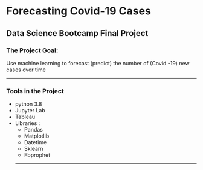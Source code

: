 # Forecasting Covid-19 Cases
## Data Science Bootcamp Final Project 

### The Project Goal:
  Use machine learning to forecast (predict) the number of (Covid -19) new cases over time
  
  ---
### Tools in the Project 
- python 3.8
- Jupyter Lab
- Tableau
- Libraries :
    - Pandas 
    - Matplotlib
    - Datetime
    - Sklearn
    - Fbprophet
    ---
 
    




